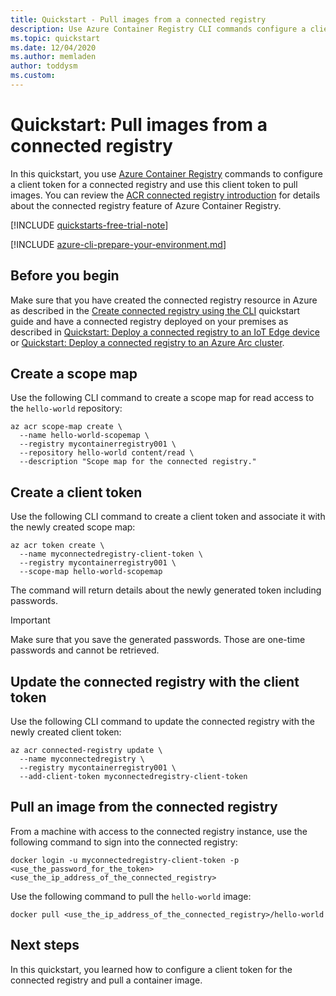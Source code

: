```yaml
---
title: Quickstart - Pull images from a connected registry
description: Use Azure Container Registry CLI commands configure a client token and pull images from a connected registry.
ms.topic: quickstart
ms.date: 12/04/2020
ms.author: memladen
author: toddysm
ms.custom:
---
```


# Quickstart: Pull images from a connected registry

In this quickstart, you use [Azure Container Registry][container-registry-intro] commands to configure a client token for a connected registry and use this client token to pull images. You can review the [ACR connected registry introduction](intro-connected-registry.md) for details about the connected registry feature of Azure Container Registry.

[!INCLUDE [quickstarts-free-trial-note](../../includes/quickstarts-free-trial-note.md)]

[!INCLUDE [azure-cli-prepare-your-environment.md](../../includes/azure-cli-prepare-your-environment.md)]

## Before you begin

Make sure that you have created the connected registry resource in Azure as described in the [Create connected registry using the CLI][quickstart-connected-registry-cli] quickstart guide and have a connected registry deployed on your premises as described in [Quickstart: Deploy a connected registry to an IoT Edge device](quickstart-deploy-connected-registry-iot-edge-cli.md) or [Quickstart: Deploy a connected registry to an Azure Arc cluster](quickstart-deploy-connected-registry-azure-arc.md).

## Create a scope map

Use the following CLI command to create a scope map for read access to the `hello-world` repository:

```azurecli
az acr scope-map create \
  --name hello-world-scopemap \
  --registry mycontainerregistry001 \
  --repository hello-world content/read \
  --description "Scope map for the connected registry."
```

## Create a client token

Use the following CLI command to create a client token and associate it with the newly created scope map:

```azurecli
az acr token create \
  --name myconnectedregistry-client-token \
  --registry mycontainerregistry001 \
  --scope-map hello-world-scopemap
```

The command will return details about the newly generated token including passwords.

  > [!IMPORTANT]
  > Make sure that you save the generated passwords. Those are one-time passwords and cannot be retrieved.

## Update the connected registry with the client token

Use the following CLI command to update the connected registry with the newly created client token:

```azurecli
az acr connected-registry update \
  --name myconnectedregistry \
  --registry mycontainerregistry001 \
  --add-client-token myconnectedregistry-client-token
```

## Pull an image from the connected registry

From a machine with access to the connected registry instance, use the following command to sign into the connected registry:

```
docker login -u myconnectedregistry-client-token -p <use_the_password_for_the_token> <use_the_ip_address_of_the_connected_registry>
```

Use the following command to pull the `hello-world` image:

```
docker pull <use_the_ip_address_of_the_connected_registry>/hello-world
```

## Next steps

In this quickstart, you learned how to configure a client token for the connected registry and pull a container image.

<!-- LINKS - internal -->
[container-registry-intro]: container-registry-intro.md
[quickstart-connected-registry-cli]: quickstart-connected-registry-cli.md